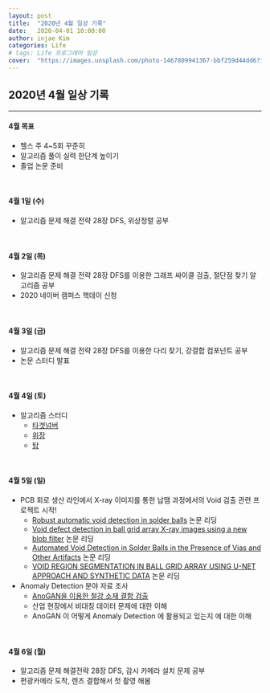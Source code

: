 ```yaml
---
layout: post
title:  "2020년 4월 일상 기록"
date:   2020-04-01 10:00:00
author: injae Kim
categories: Life
# tags:	Life 프로그래머 일상
cover:  "https://images.unsplash.com/photo-1467809941367-bbf259d44dd6?ixlib=rb-1.2.1&auto=format&fit=crop&w=890&q=80"
---
```


##  2020년 4월 일상 기록
---

#### 4월 목표

- 헬스 주 4~5회 꾸준히
- 알고리즘 풀이 실력 한단계 높이기
- 졸업 논문 준비

<br/>

#### 4월 1일 (수)

- 알고리즘 문제 해결 전략 28장 DFS, 위상정렬 공부

<br/>

#### 4월 2일 (목)

- 알고리즘 문제 해결 전략 28장 DFS를 이용한 그래프 싸이클 검출, 절단점 찾기 알고리즘 공부
- 2020 네이버 캠퍼스 핵데이 신청

<br/>

#### 4월 3일 (금)

- 알고리즘 문제 해결 전략 28장 DFS를 이용한 다리 찾기, 강결합 컴포넌트 공부
- 논문 스터디 발표

<br/>

#### 4월 4일 (토)

- 알고리즘 스터디
  - [타겟넘버](https://programmers.co.kr/learn/courses/30/lessons/43165)
  - [위장](https://programmers.co.kr/learn/courses/30/lessons/42578)
  - [탑](https://programmers.co.kr/learn/courses/30/lessons/42588)

<br/>

#### 4월 5일 (일)

- PCB 회로 생산 라인에서 X-ray 이미지를 통한 납땜 과정에서의 Void 검출 관련 프로젝트 시작!
  - [Robust automatic void detection in solder balls](https://www.researchgate.net/publication/224150120_Robust_automatic_void_detection_in_solder_balls) 논문 리딩
  - [Void defect detection in ball grid array X-ray images using a new blob filter](https://www.semanticscholar.org/paper/Void-defect-detection-in-ball-grid-array-X-ray-a-Peng-Nam/1e9c6e76e2667e8466f5fbe75d6c4ea13f722ae1) 논문 리딩
  - [Automated Void Detection in Solder Balls in the Presence of Vias and Other Artifacts](https://www.semanticscholar.org/paper/Automated-Void-Detection-in-Solder-Balls-in-the-of-Said-Bennett/19ae5b60520e18eeabc2926c01c79f7f6be4354c) 논문 리딩
  - [VOID REGION SEGMENTATION IN BALL GRID ARRAY USING U-NET APPROACH AND SYNTHETIC DATA](https://arxiv.org/pdf/1907.04222.pdf) 논문 리딩
- Anomaly Detection 분야 자료 조사
  - [AnoGAN을 이용한 철강 소재 결함 검출](https://www.slideshare.net/HYEJINLIM10/anogan-ai-127348006)
  - 산업 현장에서 비대칭 데이터 문제에 대한 이해
  - AnoGAN 이 어떻게 Anomaly Detection 에 활용되고 있는지 에 대한 이해

<br/>

#### 4월 6일 (월)

- 알고리즘 문제 해결전략 28장 DFS, 감시 카메라 설치 문제 공부
- 편광카메라 도착, 렌즈 결합해서 첫 촬영 해봄

<br/>